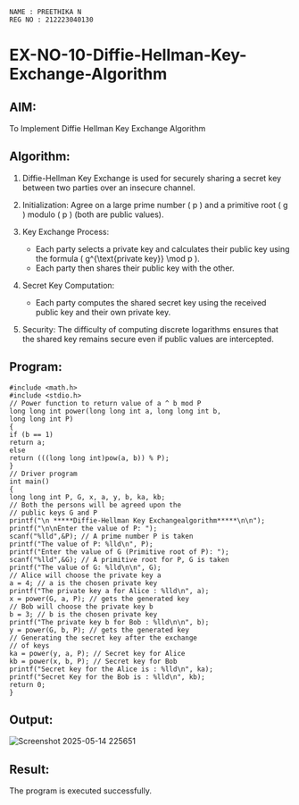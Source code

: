 ```
NAME : PREETHIKA N
REG NO : 212223040130
```
# EX-NO-10-Diffie-Hellman-Key-Exchange-Algorithm

## AIM:
To Implement Diffie Hellman Key Exchange Algorithm 

## Algorithm:

1. Diffie-Hellman Key Exchange is used for securely sharing a secret key between two parties over an insecure channel.

2. Initialization: Agree on a large prime number \( p \) and a primitive root \( g \) modulo \( p \) (both are public values).

3. Key Exchange Process: 
   - Each party selects a private key and calculates their public key using the formula \( g^{\text{private key}} \mod p \).
   - Each party then shares their public key with the other.

4. Secret Key Computation: 
   - Each party computes the shared secret key using the received public key and their own private key.

5. Security: The difficulty of computing discrete logarithms ensures that the shared key remains secure even if public values are intercepted.

## Program:
```
#include <math.h>
#include <stdio.h>
// Power function to return value of a ^ b mod P
long long int power(long long int a, long long int b,
long long int P)
{
if (b == 1)
return a;
else
return (((long long int)pow(a, b)) % P);
}
// Driver program
int main()
{
long long int P, G, x, a, y, b, ka, kb;
// Both the persons will be agreed upon the
// public keys G and P
printf("\n *****Diffie-Hellman Key Exchangealgorithm*****\n\n");
printf("\n\nEnter the value of P: ");
scanf("%lld",&P); // A prime number P is taken
printf("The value of P: %lld\n", P);
printf("Enter the value of G (Primitive root of P): ");
scanf("%lld",&G); // A primitive root for P, G is taken
printf("The value of G: %lld\n\n", G);
// Alice will choose the private key a
a = 4; // a is the chosen private key
printf("The private key a for Alice : %lld\n", a);
x = power(G, a, P); // gets the generated key
// Bob will choose the private key b
b = 3; // b is the chosen private key
printf("The private key b for Bob : %lld\n\n", b);
y = power(G, b, P); // gets the generated key
// Generating the secret key after the exchange
// of keys
ka = power(y, a, P); // Secret key for Alice
kb = power(x, b, P); // Secret key for Bob
printf("Secret key for the Alice is : %lld\n", ka);
printf("Secret Key for the Bob is : %lld\n", kb);
return 0;
}
```

## Output:
![Screenshot 2025-05-14 225651](https://github.com/user-attachments/assets/1bf760c5-878e-4484-b503-90d1a3ce283a)

## Result:
  The program is executed successfully.

